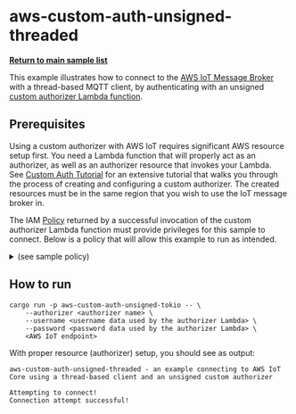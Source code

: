 # aws-custom-auth-unsigned-threaded

[**Return to main sample list**](../README.md)

This example illustrates how to connect to the
[AWS IoT Message Broker](https://docs.aws.amazon.com/iot/latest/developerguide/iot-message-broker.html)
with a thread-based MQTT client, by authenticating with an unsigned 
[custom authorizer Lambda function](https://docs.aws.amazon.com/iot/latest/developerguide/custom-auth-tutorial.html).

## Prerequisites

Using a custom authorizer with AWS IoT requires significant AWS resource setup first.  You need a Lambda function that will properly
act as an authorizer, as well as an authorizer resource that invokes your Lambda.  
See [Custom Auth Tutorial](https://docs.aws.amazon.com/iot/latest/developerguide/custom-auth-tutorial.html) for
an extensive tutorial that walks you through the process of creating and configuring a custom authorizer.  The created
resources must be in the same region that you wish to use the IoT message broker in.

The IAM [Policy](https://docs.aws.amazon.com/iot/latest/developerguide/iot-policies.html) returned by a successful invocation of the custom authorizer Lambda function must provide 
privileges for this sample to connect. Below is a policy that will allow this example to run as intended.

<details>
<summary>(see sample policy)</summary>
<pre>
{
  "Version": "2012-10-17",
  "Statement": [
    {
      "Effect": "Allow",
      "Action": [
        "iot:Connect"
      ],
      "Resource": [
        "arn:aws:iot:<b>region</b>:<b>account</b>:client/*"
      ]
    }
  ]
}
</pre>

Replace the following with the data from your AWS account:
* `<region>`: The AWS IoT Core region you wish to use with this sample. For example `us-east-1`.
* `<account>`: Your AWS account ID. This is the set of numbers in the top right next to your AWS account name when using the AWS IoT Core website.

</details>

## How to run

```
cargo run -p aws-custom-auth-unsigned-tokio -- \
    --authorizer <authorizer name> \
    --username <username data used by the authorizer Lambda> \
    --password <password data used by the authorizer Lambda> \
    <AWS IoT endpoint>
```

With proper resource (authorizer) setup, you should see as output:

```
aws-custom-auth-unsigned-threaded - an example connecting to AWS IoT Core using a thread-based client and an unsigned custom authorizer

Attempting to connect!
Connection attempt successful!
```

